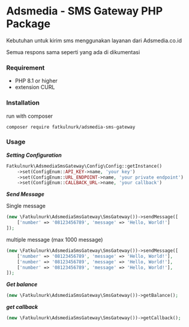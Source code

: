 # Adsmedia - SMS Gateway PHP Package

Kebutuhan untuk kirim sms menggunakan layanan dari Adsmedia.co.id

Semua respons sama seperti yang ada di dikumentasi

### Requirement
- PHP 8.1 or higher
- extension CURL

### Installation
run with composer

```text
composer require fatkulnurk/adsmedia-sms-gateway
```

### Usage

***Setting Configuration***

```php
Fatkulnurk\AdsmediaSmsGateway\Config\Config::getInstance()
    ->set(ConfigEnum::API_KEY->name, 'your key')
    ->set(ConfigEnum::URL_ENDPOINT->name, 'your private endpoint')
    ->set(ConfigEnum::CALLBACK_URL->name, 'your callback')
```

***Send Message***

Single message
```php
(new \Fatkulnurk\AdsmediaSmsGateway\SmsGateway())->sendMessage([
    ['number' => '08123456789', 'message' => 'Hello, World!']
]);
```

multiple message (max 1000 message)
```php
(new \Fatkulnurk\AdsmediaSmsGateway\SmsGateway())->sendMessage([
    ['number' => '08123456789', 'message' => 'Hello, World!'],
    ['number' => '08123456789', 'message' => 'Hello, World!'],
    ['number' => '08123456789', 'message' => 'Hello, World!'],
]);
```

***Get balance***
```php
(new \Fatkulnurk\AdsmediaSmsGateway\SmsGateway())->getBalance();
```

***get callback***
```php
(new \Fatkulnurk\AdsmediaSmsGateway\SmsGateway())->getCallback();
```
